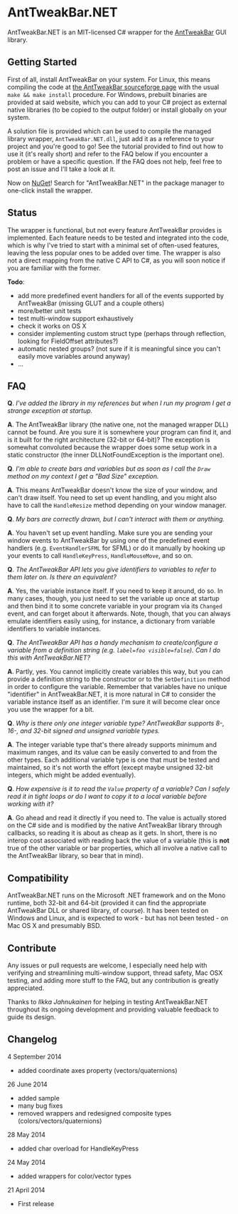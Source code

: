 AntTweakBar.NET
===============

AntTweakBar.NET is an MIT-licensed C# wrapper for the [AntTweakBar](http://anttweakbar.sourceforge.net) GUI library.

Getting Started
---------------

First of all, install AntTweakBar on your system. For Linux, this means compiling the code at [the AntTweakBar sourceforge page](http://anttweakbar.sourceforge.net) with the usual `make && make install` procedure. For Windows, prebuilt binaries are provided at said website, which you can add to your C# project as external native libraries (to be copied to the output folder) or install globally on your system.

A solution file is provided which can be used to compile the managed library wrapper, `AntTweakBar.NET.dll`, just add it as a reference to your project and you're good to go! See the tutorial provided to find out how to use it (it's really short) and refer to the FAQ below if you encounter a problem or have a specific question. If the FAQ does not help, feel free to post an issue and I'll take a look at it.

Now on [NuGet](https://www.nuget.org/packages/AntTweakBar.NET/0.3.8 "NuGet")! Search for "AntTweakBar.NET" in the package manager to one-click install the wrapper.

Status
------

The wrapper is functional, but not every feature AntTweakBar provides is implemented. Each feature needs to be tested and integrated into the code, which is why I've tried to start with a minimal set of often-used features, leaving the less popular ones to be added over time. The wrapper is also not a direct mapping from the native C API to C#, as you will soon notice if you are familiar with the former.

**Todo**:

- add more predefined event handlers for all of the events supported by AntTweakBar (missing GLUT and a couple others)
- more/better unit tests
- test multi-window support exhaustively
- check it works on OS X
- consider implementing custom struct type (perhaps through reflection, looking for FieldOffset attributes?)
- automatic nested groups? (not sure if it is meaningful since you can't easily move variables around anyway)
- ...

FAQ
---

**Q**. *I've added the library in my references but when I run my program I get a strange exception at startup.*

**A**. The AntTweakBar library (the native one, not the managed wrapper DLL) cannot be found. Are you sure it is somewhere your program can find it, and is it built for the right architecture (32-bit or 64-bit)? The exception is somewhat convoluted because the wrapper does some setup work in a static constructor (the inner DLLNotFoundException is the important one).

**Q**. *I'm able to create bars and variables but as soon as I call the `Draw` method on my context I get a "Bad Size" exception.*

**A**. This means AntTweakBar doesn't know the size of your window, and can't draw itself. You need to set up event handling, and you might also have to call the `HandleResize` method depending on your window manager.

**Q**. *My bars are correctly drawn, but I can't interact with them or anything.*

**A**. You haven't set up event handling. Make sure you are sending your window events to AntTweakBar by using one of the predefined event handlers (e.g. `EventHandlerSFML` for SFML) or do it manually by hooking up your events to call `HandleKeyPress`, `HandleMouseMove`, and so on.

**Q**. *The AntTweakBar API lets you give identifiers to variables to refer to them later on. Is there an equivalent?*

**A**. Yes, the variable instance itself. If you need to keep it around, do so. In many cases, though, you just need to set the variable up once at startup and then bind it to some concrete variable in your program via its `Changed` event, and can forget about it afterwards. Note, though, that you can always emulate identifiers easily using, for instance, a dictionary from variable identifiers to variable instances.

**Q**. *The AntTweakBar API has a handy mechanism to create/configure a variable from a definition string (e.g. `label=foo visible=false`). Can I do this with AntTweakBar.NET?*

**A**. Partly, yes. You cannot implicitly create variables this way, but you can provide a definition string to the constructor or to the `SetDefinition` method in order to configure the variable. Remember that variables have no unique "identifier" in AntTweakBar.NET, it is more natural in C# to consider the variable instance itself as an identifier. I'm sure it will become clear once you use the wrapper for a bit.

**Q**. *Why is there only one integer variable type? AntTweakBar supports 8-, 16-, and 32-bit signed and unsigned variable types.*

**A**. The integer variable type that's there already supports minimum and maximum ranges, and its value can be easily converted to and from the other types. Each additional variable type is one that must be tested and maintained, so it's not worth the effort (except maybe unsigned 32-bit integers, which might be added eventually).

**Q**. *How expensive is it to read the `Value` property of a variable? Can I safely read it in tight loops or do I want to copy it to a local variable before working with it?*

**A**. Go ahead and read it directly if you need to. The value is actually stored on the C# side and is modified by the native AntTweakBar library through callbacks, so reading it is about as cheap as it gets. In short, there is no interop cost associated with reading back the value of a variable (this is **not** true of the other variable or bar properties, which all involve a native call to the AntTweakBar library, so bear that in mind).

Compatibility
-------------

AntTweakBar.NET runs on the Microsoft .NET framework and on the Mono runtime, both 32-bit and 64-bit (provided it can find the appropriate AntTweakBar DLL or shared library, of course). It has been tested on Windows and Linux, and is expected to work - but has not been tested - on Mac OS X and presumably BSD.

Contribute
----------

Any issues or pull requests are welcome, I especially need help with verifying and streamlining multi-window support, thread safety, Mac OSX testing, and adding more stuff to the FAQ, but any contribution is greatly appreciated.

Thanks to *Ilkka Jahnukainen* for helping in testing AntTweakBar.NET throughout its ongoing development and providing valuable feedback to guide its design.

Changelog
---------

4 September 2014
 - added coordinate axes property
   (vectors/quaternions)

26 June 2014
 - added sample
 - many bug fixes
 - removed wrappers and redesigned composite types
   (colors/vectors/quaternions)

28 May 2014
 - added char overload for HandleKeyPress

24 May 2014
 - added wrappers for color/vector types

21 April 2014
 - First release
